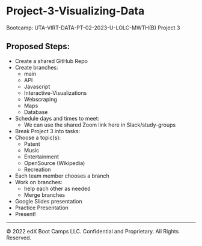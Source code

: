 # Project-3-Visualizing-Data
Bootcamp: UTA-VIRT-DATA-PT-02-2023-U-LOLC-MWTH(B) Project 3

## Proposed Steps:
- Create a shared GitHub Repo
- Create branches:
  - main
  - API
  - Javascript
  - Interactive-Visualizations
  - Webscraping
  - Maps
  - Database
- Schedule days and times to meet:
  - We can use the shared Zoom link here in Slack/study-groups
- Break Project 3 into tasks:
- Choose a topic(s):
  - Patent
  - Music
  - Entertainment
  - OpenSource (Wikipedia)
  - Recreation
- Each team member chooses a branch
- Work on branches:
  - help each other as needed
  - Merge branches
- Google Slides presentation
- Practice Presentation
- Present!

---

© 2022 edX Boot Camps LLC. Confidential and Proprietary. All Rights Reserved.

